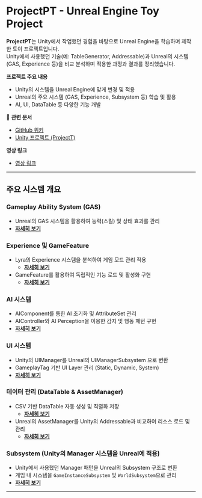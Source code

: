 # ProjectPT - Unreal Engine Toy Project

**ProjectPT**는 Unity에서 작업했던 경험을 바탕으로 Unreal Engine을 학습하며 제작한 토이 프로젝트입니다.  
Unity에서 사용했던 기술(예: TableGenerator, Addressable)과 Unreal의 시스템(GAS, Experience 등)을 비교 분석하며 적용한 과정과 결과를 정리했습니다.

**프로젝트 주요 내용**
- Unity의 시스템을 Unreal Engine에 맞게 변경 및 적용
- Unreal의 주요 시스템 (GAS, Experience, Subsystem 등) 학습 및 활용
- AI, UI, DataTable 등 다양한 기능 개발

🔗 **관련 문서**
- [ GitHub 위키](https://github.com/osy9611/ProjectPT/wiki)
- [ Unity 프로젝트 (ProjectT)](https://github.com/osy9611/ProjectT)

**영상 링크**
- [ 영상 링크 ](https://youtu.be/AaxhsxUV9HY)

---

## 주요 시스템 개요

###  Gameplay Ability System (GAS)
- Unreal의 GAS 시스템을 활용하여 능력(스킬) 및 상태 효과를 관리
- **[자세히 보기](https://github.com/osy9611/ProjectPT/wiki/Gameplay-Ability-System)**

### Experience 및 GameFeature
- Lyra의 Experience 시스템을 분석하여 게임 모드 관리 적용
  - **[자세히 보기](https://github.com/osy9611/ProjectPT/wiki/Experience)**
- GameFeature를 활용하여 독립적인 기능 로드 및 활성화 구현
  - **[자세히 보기](https://github.com/osy9611/ProjectPT/wiki/GameFeature)**

### AI 시스템
- AIComponent를 통한 AI 초기화 및 AttributeSet 관리
- AIController와 AI Perception을 이용한 감지 및 행동 패턴 구현
- **[자세히 보기](https://github.com/osy9611/ProjectPT/wiki/AI)**

### UI 시스템
- Unity의 UIManager를 Unreal의 UIManagerSubsystem 으로 변환
- GameplayTag 기반 UI Layer 관리 (Static, Dynamic, System)
- **[자세히 보기](https://github.com/osy9611/ProjectPT/wiki/UISystem)**

### 데이터 관리 (DataTable & AssetManager)
- CSV 기반 DataTable 자동 생성 및 직렬화 저장
  - **[자세히 보기](https://github.com/osy9611/ProjectPT/wiki/DataTable)**
- Unreal의 AssetManager를 Unity의 Addressable과 비교하여 리소스 로드 및 관리
  - **[자세히 보기](https://github.com/osy9611/ProjectPT/wiki/AssetManager)**

### Subsystem (Unity의 Manager 시스템을 Unreal에 적용)
- Unity에서 사용했던 Manager 패턴을 Unreal의 Subsystem 구조로 변환
- 게임 내 시스템을 `GameInstanceSubsystem` 및 `WorldSubsystem`으로 관리
- **[자세히 보기](https://github.com/osy9611/ProjectPT/wiki/Subsystem)**
  
---
